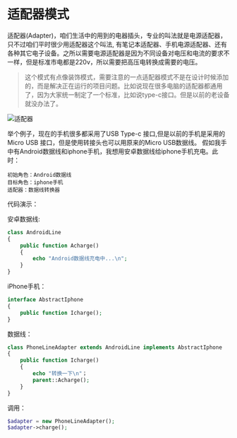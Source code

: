 # 适配器模式

适配器(Adapter)，咱们生活中的用到的电器插头，专业的叫法就是电源适配器，只不过咱们平时很少用适配器这个叫法, 有笔记本适配器、手机电源适配器、还有各种其它电子设备。之所以需要电源适配器是因为不同设备对电压和电流的要求不一样，但是标准市电都是220v，所以需要把高压电转换成需要的电压。

>这个模式有点像装饰模式，需要注意的一点适配器模式不是在设计时候添加的，而是解决正在运行的项目问题。比如说现在很多电脑的适配器都通用了，因为大家统一制定了一个标准，比如说type-c接口。但是以前的老设备就没办法了。

![适配器](https://segmentfault.com/img/remote/1460000013773250)

举个例子，现在的手机很多都采用了USB Type-c 接口,但是以前的手机是采用的 Micro USB 接口，但是使用转接头也可以用原来的Micro USB数据线。
假如我手中有Android数据线和iphone手机，我想用安卓数据线给iphone手机充电。此时：

```shell
初始角色：Android数据线
目标角色：iphone手机
适配器：数据线转换器
```

代码演示：

安卓数据线:

```php
class AndroidLine
{
    public function Acharge()
    {
        echo "Android数据线充电中...\n";
    }
}
```

iPhone手机：

```php
interface AbstractIphone
{
    public function Icharge();
}
```

数据线：

```php
class PhoneLineAdapter extends AndroidLine implements AbstractIphone
{
    public function Icharge()
    {
        echo "转换一下\n"；
        parent::Acharge();
    }
}
```

调用：

```php
$adapter = new PhoneLineAdapter();
$adapter->charge();
```
